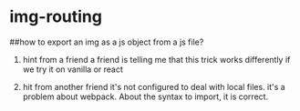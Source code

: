 # img-routing

##how to export an img as a js object from a js file?

1. hint from a friend
   a friend is telling me that this trick works differently if we try it on vanilla or react

2. hit from another friend
   it's not configured to deal with local files. it's a problem about webpack. About the syntax to import, it is correct.

